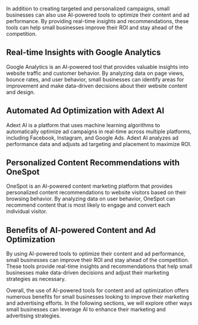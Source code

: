 

In addition to creating targeted and personalized campaigns, small businesses can also use AI-powered tools to optimize their content and ad performance. By providing real-time insights and recommendations, these tools can help small businesses improve their ROI and stay ahead of the competition.

Real-time Insights with Google Analytics
----------------------------------------

Google Analytics is an AI-powered tool that provides valuable insights into website traffic and customer behavior. By analyzing data on page views, bounce rates, and user behavior, small businesses can identify areas for improvement and make data-driven decisions about their website content and design.

Automated Ad Optimization with Adext AI
---------------------------------------

Adext AI is a platform that uses machine learning algorithms to automatically optimize ad campaigns in real-time across multiple platforms, including Facebook, Instagram, and Google Ads. Adext AI analyzes ad performance data and adjusts ad targeting and placement to maximize ROI.

Personalized Content Recommendations with OneSpot
-------------------------------------------------

OneSpot is an AI-powered content marketing platform that provides personalized content recommendations to website visitors based on their browsing behavior. By analyzing data on user behavior, OneSpot can recommend content that is most likely to engage and convert each individual visitor.

Benefits of AI-powered Content and Ad Optimization
--------------------------------------------------

By using AI-powered tools to optimize their content and ad performance, small businesses can improve their ROI and stay ahead of the competition. These tools provide real-time insights and recommendations that help small businesses make data-driven decisions and adjust their marketing strategies as necessary.

Overall, the use of AI-powered tools for content and ad optimization offers numerous benefits for small businesses looking to improve their marketing and advertising efforts. In the following sections, we will explore other ways small businesses can leverage AI to enhance their marketing and advertising strategies.


